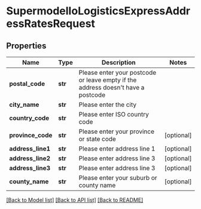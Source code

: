 # SupermodelIoLogisticsExpressAddressRatesRequest

## Properties
Name | Type | Description | Notes
------------ | ------------- | ------------- | -------------
**postal_code** | **str** | Please enter your postcode or leave empty if the address doesn&#x27;t have a postcode | 
**city_name** | **str** | Please enter the city | 
**country_code** | **str** | Please enter ISO country code | 
**province_code** | **str** | Please enter your province or state code | [optional] 
**address_line1** | **str** | Please enter address line 1 | [optional] 
**address_line2** | **str** | Please enter address line 3 | [optional] 
**address_line3** | **str** | Please enter address line 3 | [optional] 
**county_name** | **str** | Please enter your suburb or county name | [optional] 

[[Back to Model list]](../README.md#documentation-for-models) [[Back to API list]](../README.md#documentation-for-api-endpoints) [[Back to README]](../README.md)

